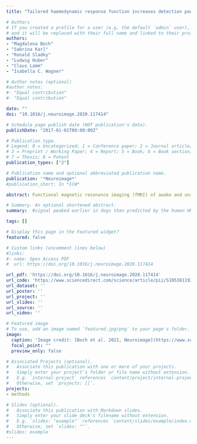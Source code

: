 ```yaml
---
title: "Tailored haemodynamic response function increases detection power of fMRI in awake dogs (Canis familiaris)"

# Authors
# If you created a profile for a user (e.g. the default `admin` user), write the username (folder name) here 
# and it will be replaced with their full name and linked to their profile.
authors: 
- "Magdalena Boch"
- "Sabrina Karl"
- "Ronald Sladky"
- "Ludwig Huber"
- "Claus Lamm"
- "Isabella C. Wagner"

# Author notes (optional)
#author_notes:
#- "Equal contribution"
#- "Equal contribution"

date: ""
doi: "10.1016/j.neuroimage.2020.117414"

# Schedule page publish date (NOT publication's date).
publishDate: "2017-01-01T00:00:00Z"

# Publication type.
# Legend: 0 = Uncategorized; 1 = Conference paper; 2 = Journal article;
# 3 = Preprint / Working Paper; 4 = Report; 5 = Book; 6 = Book section;
# 7 = Thesis; 8 = Patent
publication_types: ["2"]

# Publication name and optional abbreviated publication name.
publication: '*Neuroimage*'
#publication_short: In *ICW*

abstract: Functional magnetic resonance imaging (fMRI) of awake and unrestrained dogs (Canis familiaris) has been established as a novel opportunity for comparative neuroimaging, promising important insights into the evolutionary roots of human brain function and cognition. However, data processing and analysis pipelines are often derivatives of methodological standards developed for human neuroimaging, which may be problematic due to profound neurophysiological and anatomical differences between humans and dogs. Here, we explore whether dog fMRI studies would benefit from a tailored dog haemodynamic response function (HRF). In two independent experiments, dogs were presented with different visual stimuli. BOLD signal changes in the visual cortex during these experiments were used for (a) the identification and estimation of a tailored dog HRF, and (b) the independent validation of the resulting dog HRF estimate. Time course analyses revealed that the BOLD signal in the primary visual cortex peaked significantly earlier in dogs compared to humans, while being comparable in shape. Deriving a tailored dog HRF significantly improved the model fit in both experiments, compared to the canonical HRF used in human fMRI. Using the dog HRF yielded significantly increased activation during visual stimulation, extending from the occipital lobe to the caudal parietal cortex, the bilateral temporal cortex, into bilateral hippocampal and thalamic regions. In sum, our findings provide robust evidence for an earlier onset of the dog HRF in two visual stimulation paradigms, and suggest that using such an HRF will be important to increase fMRI detection power in canine neuroimaging. By providing the parameters of the tailored dog HRF and related code, we encourage and enable other researchers to validate whether our findings generalize to other sensory modalities and experimental paradigms.

# Summary. An optional shortened abstract.
summary:  #signal peaked earlier in dogs than predicted by the human HRF.

tags: []

# Display this page in the Featured widget?
featured: false

# Custom links (uncomment lines below)
#links:
#- name: Open Access PDF
#  url: https://doi.org/10.1016/j.neuroimage.2020.117414

url_pdf: 'https://doi.org/10.1016/j.neuroimage.2020.117414'
url_code: 'https://www.sciencedirect.com/science/article/pii/S1053811920308995?via%3Dihub#sec0028'
url_dataset: ''
url_poster: ''
url_project: ''
url_slides: ''
url_source: ''
url_video: ''

# Featured image
# To use, add an image named `featured.jpg/png` to your page's folder. 
image:
  caption: 'Image credit: [Boch et al. 2021, Neuroimage](https://www.sciencedirect.com/science/article/pii/S1053811920308995?via%3Dihub#sec0028)'
  focal_point: ""
  preview_only: false

# Associated Projects (optional).
#   Associate this publication with one or more of your projects.
#   Simply enter your project's folder or file name without extension.
#   E.g. `internal-project` references `content/project/internal-project/index.md`.
#   Otherwise, set `projects: []`.
projects:
- methods

# Slides (optional).
#   Associate this publication with Markdown slides.
#   Simply enter your slide deck's filename without extension.
#   E.g. `slides: "example"` references `content/slides/example/index.md`.
#   Otherwise, set `slides: ""`.
#slides: example
---
```


